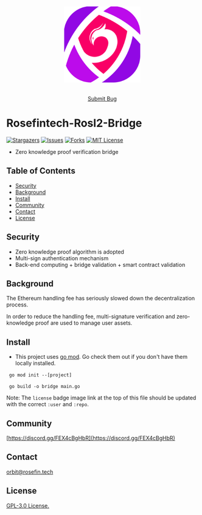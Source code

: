 


<!-- PROJECT LOGO -->
<br />

<p align="center">
  <a href="https://github.com/Rosefintech/Rosefintech-RosL2-Bridge/blob/main/images/Rosefintech.png">
    <img src="https://github.com/Rosefintech/Rosefintech-RosL2-Bridge/blob/main/images/Rosefintech.png" alt="Logo" width="200" height="200">
  </a>

[comment]: <> (<h3 align="center">Rosefintech Bridge</h3>)
  <p align="center">
    <br />
    <a href="https://github.com/Rosefintech/Rosefintech-RosL2-Bridge/issues">Submit Bug</a>
  </p>

# Rosefintech-Rosl2-Bridge
<!-- PROJECT SHIELDS -->
[![Stargazers][stars-shield]][stars-url]
[![Issues][issues-shield]][issues-url]
[![Forks][forks-shield]][forks-url]
[![MIT License][license-shield]][license-url]


- Zero knowledge proof verification bridge

## Table of Contents

- [Security](#security)
- [Background](#background)
- [Install](#install)
- [Community](#community)
- [Contact](#contact)
- [License](#license)

## Security
- Zero knowledge proof algorithm is adopted
- Multi-sign authentication mechanism
- Back-end computing + bridge validation + smart contract validation

## Background
The Ethereum handling fee has seriously slowed down the decentralization process. 

In order to reduce the handling fee, multi-signature verification and zero-knowledge 
proof are used to manage user assets.


## Install
- This project uses [go mod](https://golang.org/ref/mod). Go check them out if you don't have them locally installed.
```
 go mod init --[project]
```
```
 go build -o bridge main.go
```


Note: The `license` badge image link at the top of this file should be updated with the correct `:user` and `:repo`.





## Community

 [https://discord.gg/FEX4cBgHbR](https://discord.gg/FEX4cBgHbR)

## Contact

 orbit@rosefin.tech

## License

[GPL-3.0 License.][license-url]

<!-- links -->
[your-project-path]:https://github.com/Rosefintech/Rosefintech-RosL2-Bridge
[stars-shield]: https://img.shields.io/github/stars/Rosefintech/Rosefintech-RosL2-Bridge
[stars-url]: https://github.com/Rosefintech/Rosefintech-RosL2-Bridge/stargazers
[issues-shield]: https://img.shields.io/github/issues/Rosefintech/Rosefintech-RosL2-Bridge
[issues-url]: https://github.com/Rosefintech/Rosefintech-RosL2-Bridge/issues
[license-shield]: https://img.shields.io/github/license/Rosefintech/Rosefintech-RosL2-Bridge
[license-url]: https://github.com/Rosefintech/Rosefintech-RosL2-Bridge/blob/main/LICENSE
[forks-shield]: https://img.shields.io/github/forks/Rosefintech/Rosefintech-RosL2-Bridge
[forks-url]: https://github.com/Rosefintech/Rosefintech-RosL2-Bridge/network/members
